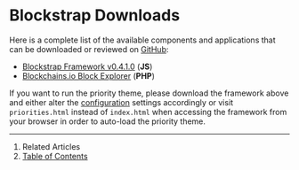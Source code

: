 Blockstrap Downloads
====================

Here is a complete list of the available components and applications that can be downloaded or reviewed on [GitHub](http://github.com/blockstrap):

* <a href="https://github.com/blockstrap/framework/archive/v0410.zip" class="ga-track" data-place="Docs-Download" data-action="Downloads">Blockstrap Framework v0.4.1.0</a> (__JS__)
* <a href="https://github.com/blockstrap/blockchains.io/archive/master.zip" class="ga-track" data-place="Docs-Download" data-action="Blockchains-Download">Blockchains.io Block Explorer</a> (__PHP__)

If you want to run the priority theme, please download the framework above and either alter the [configuration](../framework/core/configuration/) settings accordingly or visit `priorities.html` instead of `index.html` when accessing the framework from your browser in order to auto-load the priority theme.

--------------------------------------------------------------------------------

1. Related Articles
2. [Table of Contents](../)
